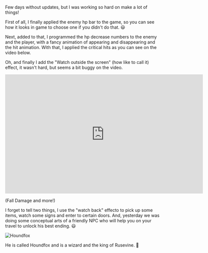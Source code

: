 Few days without updates, but I was working so hard on make a lot of things!

First of all, I finally applied the enemy hp bar to the game, so you can see how it looks in game to choose one if you didn't do that. :smiley:

Next, added to that, I programmed the hp decrease numbers to the enemy and the player, with a fancy animation of appearing and disappearing and the hit animation. With that, I applied the critical hits as you can see on the video below.

Oh, and finally I add the "Watch outside the screen" (how like to call it) effect, it wasn't hard, but seems a bit buggy on the video.

<div class='image-container'>

<iframe width="640" height="385" src="https://www.youtube.com/embed/D1hLxZp-vYo" title="Devclip || Mainasutto (v0.45) - Fall damage, enemy hp &amp; more" frameborder="0" allow="accelerometer; autoplay; clipboard-write; encrypted-media; gyroscope; picture-in-picture; web-share" referrerpolicy="strict-origin-when-cross-origin" allowfullscreen></iframe>

(Fall Damage and more!)

</div>

I forget to tell two things, I use the "watch back" effecto to pick up some items, watch some signs and enter to certain doors.
And, yesterday we was doing some conceptual arts of a friendly NPC who will help you on your travel to unlock his best ending. :smiley:

<div class='image-container'>

![Houndfox](http://i.imgur.com/pBLQGSe.png)

He is called Houndfox and is a wizard and the king of Rusevine. :shrug:

</div>
